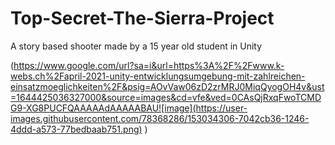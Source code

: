 # Top-Secret-The-Sierra-Project
A story based shooter made by a 15 year old student in Unity

(https://www.google.com/url?sa=i&url=https%3A%2F%2Fwww.k-webs.ch%2Fapril-2021-unity-entwicklungsumgebung-mit-zahlreichen-einsatzmoeglichkeiten%2F&psig=AOvVaw06zD2zrMRJ0MiqQyogOH4v&ust=1644425036327000&source=images&cd=vfe&ved=0CAsQjRxqFwoTCMDG9-XG8PUCFQAAAAAdAAAAABAU![image](https://user-images.githubusercontent.com/78368286/153034306-7042cb36-1246-4ddd-a573-77bedbaab751.png)
)
